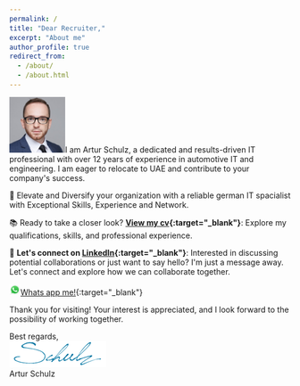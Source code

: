 ```yaml
---
permalink: /
title: "Dear Recruiter,"
excerpt: "About me"
author_profile: true
redirect_from: 
  - /about/
  - /about.html
---
```


<img src="../images/Foto_Artur.jpg" width="100" height="100">I am Artur Schulz, a dedicated and results-driven IT professional with over 12 years of experience in automotive IT and engineering. I am eager to relocate to UAE and contribute to your company's success.

🚀 Elevate and Diversify your organization with a reliable german IT spacialist with Exceptional Skills, Experience and Network.

📚 Ready to take a closer look? **[View my cv](https://career-artur.github.io/home/cv/){:target="_blank"}**: Explore my qualifications, skills, and professional experience. 

📧 **Let's connect on [LinkedIn](https://www.linkedin.com/in/artur-schulz-473817b8/ "Artur's linkedin profile"){:target="_blank"}**: Interested in discussing potential collaborations or just want to say hello? I'm just a message away. Let's connect and explore how we can collaborate together. 

<img src="images/WhatsApp.svg" alt="WhatsApp" width="20">[Whats app me!](https://wa.me/4917625660032){:target="_blank"}

Thank you for visiting! Your interest is appreciated, and I look forward to the possibility of working together.


Best regards,
<br>
<img src="images/signature.png">
<br>
Artur Schulz